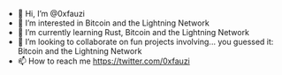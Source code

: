 - 👋 Hi, I’m @0xfauzi
- 👀 I’m interested in Bitcoin and the Lightning Network
- 🌱 I’m currently learning Rust, Bitcoin and the Lightning Network
- 💞️ I’m looking to collaborate on fun projects involving... you guessed it: Bitcoin and the Lightning Network
- 📫 How to reach me https://twitter.com/0xfauzi

<!---
0xfauzi/0xfauzi is a ✨ special ✨ repository because its `README.md` (this file) appears on your GitHub profile.
You can click the Preview link to take a look at your changes.
--->
